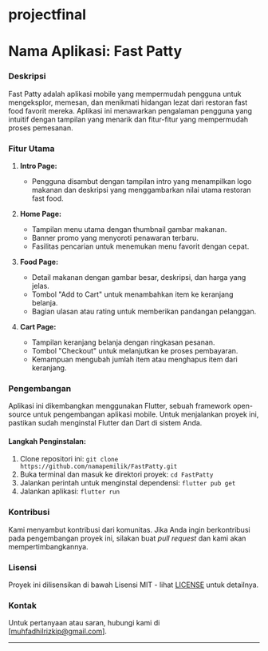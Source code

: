 # projectfinal

**Nama Aplikasi: Fast Patty**
=============================================================================================================================
### Deskripsi
Fast Patty adalah aplikasi mobile yang mempermudah pengguna untuk mengeksplor, memesan, dan menikmati hidangan lezat dari restoran fast food favorit mereka. Aplikasi ini menawarkan pengalaman pengguna yang intuitif dengan tampilan yang menarik dan fitur-fitur yang mempermudah proses pemesanan.

### Fitur Utama
1. **Intro Page:**
   - Pengguna disambut dengan tampilan intro yang menampilkan logo makanan dan deskripsi yang menggambarkan nilai utama restoran fast food.
     
2. **Home Page:**
   - Tampilan menu utama dengan thumbnail gambar makanan.
   - Banner promo yang menyoroti penawaran terbaru.
   - Fasilitas pencarian untuk menemukan menu favorit dengan cepat.

3. **Food Page:**
   - Detail makanan dengan gambar besar, deskripsi, dan harga yang jelas.
   - Tombol "Add to Cart" untuk menambahkan item ke keranjang belanja.
   - Bagian ulasan atau rating untuk memberikan pandangan pelanggan.

4. **Cart Page:**
   - Tampilan keranjang belanja dengan ringkasan pesanan.
   - Tombol "Checkout" untuk melanjutkan ke proses pembayaran.
   - Kemampuan mengubah jumlah item atau menghapus item dari keranjang.

### Pengembangan
Aplikasi ini dikembangkan menggunakan Flutter, sebuah framework open-source untuk pengembangan aplikasi mobile. Untuk menjalankan proyek ini, pastikan sudah menginstal Flutter dan Dart di sistem Anda.

#### Langkah Penginstalan:
1. Clone repositori ini: `git clone https://github.com/namapemilik/FastPatty.git`
2. Buka terminal dan masuk ke direktori proyek: `cd FastPatty`
3. Jalankan perintah untuk menginstal dependensi: `flutter pub get`
4. Jalankan aplikasi: `flutter run`

### Kontribusi
Kami menyambut kontribusi dari komunitas. Jika Anda ingin berkontribusi pada pengembangan proyek ini, silakan buat *pull request* dan kami akan mempertimbangkannya.

### Lisensi
Proyek ini dilisensikan di bawah Lisensi MIT - lihat [LICENSE](LICENSE) untuk detailnya.

### Kontak
Untuk pertanyaan atau saran, hubungi kami di [muhfadhilrizkip@gmail.com].

---
